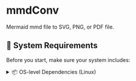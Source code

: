 # mmdConv
Mermaid mmd file to SVG, PNG, or PDF file.

## 🔧 System Requirements

Before you start, make sure your system includes:

<details>
<summary>📦 OS-level Dependencies (Linux)</summary>

```bash
sudo apt update
sudo apt install -y \
libasound2t64 \
  libnss3 \
  libatk-bridge2.0-0 \
  libxss1 \
  libasound2 \
  fonts-liberation \
  libu2f-udev \
  libgbm1
</details>

<details>
<summary>🛠️ Setup</summary>
Clone the repository and install dependencies:

```bash
git clone https://github.com/bongshinc/mmdConv.git
cd mmdConv
npm install
</details>

<details>
<summary>🚀 Usage</summary>
Convert via Bash script
``bash
./convert.sh -i your-diagram.mmd           # Outputs your-diagram.svg
./convert.sh -i file.mmd -f png            # Outputs file.png


Convert via Node CLI
```bash
node mmdConv.js -i file.mmd -f svg -d td
</details>

<details>
<summary>📁 File Structure</summary>

📁 File Structure
mmdConv/
├── convert.sh
├── mmdConv.js
├── puppeteer-config.json
├── diagram-style.css
├── examples/
│   └── sample.mmd
└── README.md

This block makes it easy to follow and visually appealing on GitHub. Just paste it wherever you want in your `README.md`, hit “Commit changes”, and you're good to go.

Want help adding shields (like license, Node version, etc.) or turning this into a published CLI tool next?
